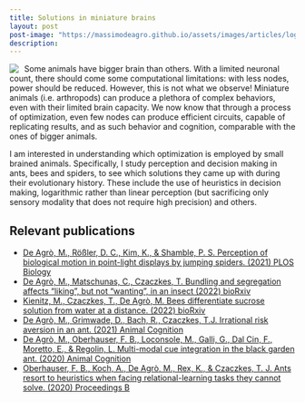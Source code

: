```yaml
---
title: Solutions in miniature brains
layout: post
post-image: "https://massimodeagro.github.io/assets/images/articles/logmem.png"
description: 
---
```


<img style="float: left; max-width:400px;   margin-right: 10px; " src="https://massimodeagro.github.io/assets/images/articles/logmem.png">

Some animals have bigger brain than others. With a limited neuronal count, there should come some computational limitations: with less nodes, power should be reduced. However, this is not what we observe! Miniature animals (i.e. arthropods) can produce a plethora of complex behaviors, even with their limited brain capacity. We now know that through a process of optimization, even few nodes can produce efficient circuits, capable of replicating results, and as such behavior and cognition, comparable with the ones of bigger animals. 

I am interested in understanding which optimization is employed by small brained animals. Specifically, I study perception and decision making in ants, bees and spiders, to see which solutions they came up with during their evolutionary history. These include the use of heuristics in decision making, logarithmic rather than linear perception (but sacrificing only sensory modality that does not require high precision) and others.

## Relevant publications

- [De Agrò, M., Rößler, D. C., Kim, K., & Shamble, P. S. Perception of biological motion in point-light displays by jumping spiders. (2021) PLOS Biology](https://doi.org/10.1371/journal.pbio.3001172)
- [De Agrò, M., Matschunas, C., Czaczkes, T. Bundling and segregation affects “liking”, but not “wanting”, in an insect (2022) bioRxiv](https://doi.org/10.1101/2022.05.24.493357)
- [Kienitz, M., Czaczkes, T., De Agrò, M. Bees differentiate sucrose solution from water at a distance. (2022) bioRxiv](https://doi.org/10.1101/2022.05.20.492611)
- [De Agrò, M., Grimwade, D., Bach, R., Czaczkes, T.J. Irrational risk aversion in an ant. (2021) Animal Cognition](https://doi.org/10.1007/s10071-021-01516-1)
- [De Agrò, M., Oberhauser, F. B., Loconsole, M., Galli, G., Dal Cin, F., Moretto, E., & Regolin, L. Multi-modal cue integration in the black garden ant. (2020) Animal Cognition](https://doi.org/10.1007/s10071-020-01360-9)
- [Oberhauser, F. B., Koch, A., De Agrò, M., Rex, K., & Czaczkes, T. J. Ants resort to heuristics when facing relational-learning tasks they cannot solve. (2020) Proceedings B](https://doi.org/10.1098/rspb.2020.1262)
